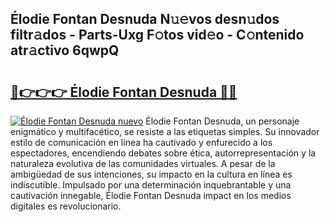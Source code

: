 ## Élodie Fontan Desnuda N𝚞𝚎vos desn𝚞dos filtr𝚊dos - Parts-Uxg F𝚘tos vid𝚎o - C𝚘ntenido atr𝚊ctivo 6qwpQ

# <h2><a href="http://mb2gv6s.tromn.icu/?c=%c3%89lodie+Fontan+Desnuda">🔗👉👉👉 Élodie Fontan Desnuda 🔗🔗</a></h2>

[![Élodie Fontan Desnuda nuevo](https://i.imgur.com/pEAQMta.gif)](http://mb2gv6s.tromn.icu/?c=%c3%89lodie+Fontan+Desnuda)
Élodie Fontan Desnuda, un personaje enigmático y multifacético, se resiste a las etiquetas simples. Su innovador estilo de comunicación en línea ha cautivado y enfurecido a los espectadores, encendiendo debates sobre ética, autorrepresentación y la naturaleza evolutiva de las comunidades virtuales. A pesar de la ambigüedad de sus intenciones, su impacto en la cultura en línea es indiscutible. Impulsado por una determinación inquebrantable y una cautivación innegable, Élodie Fontan Desnuda impact en los medios digitales es revolucionario.
